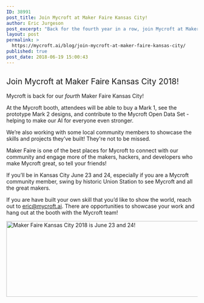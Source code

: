 ```yaml
---
ID: 38991
post_title: Join Mycroft at Maker Faire Kansas City!
author: Eric Jurgeson
post_excerpt: "Back for the fourth year in a row, join Mycroft at Maker Faire Kansas City where we'll show off our KC pride. If you'll be in Kansas City June 23 and 24, come by Union Station to see the show!"
layout: post
permalink: >
  https://mycroft.ai/blog/join-mycroft-at-maker-faire-kansas-city/
published: true
post_date: 2018-06-19 15:00:43
---
```

<h2><span style="font-weight: 400;">Join Mycroft at Maker Faire Kansas City 2018!</span></h2>
<span style="font-weight: 400;">Mycroft is back for our </span><i><span style="font-weight: 400;">fourth</span></i><span style="font-weight: 400;"> Maker Faire Kansas City!</span>

<span style="font-weight: 400;">At the Mycroft booth, attendees will be able to buy a Mark 1, see the prototype Mark 2 designs, and contribute to the Mycroft Open Data Set - helping to make our AI for everyone even stronger.</span>

<span style="font-weight: 400;">We’re also working with some local community members to showcase the skills and projects they’ve built! They're not to be missed.</span>

<span style="font-weight: 400;">Maker Faire is one of the best places for Mycroft to connect with our community and engage more of the makers, hackers, and developers who make Mycroft great, so tell your friends!</span>

<span style="font-weight: 400;">If you’ll be in Kansas City June 23 and 24, especially if you are a Mycroft community member, swing by historic Union Station to see Mycroft and all the great makers.</span>

<span style="font-weight: 400;">If you are have built your own skill that you’d like to show the world, reach out to <a href="mailto:eric@mycroft.ai" target="_blank" rel="noopener">eric@mycroft.ai</a>. There are opportunities to showcase your work and hang out at the booth with the Mycroft team!</span>

<a href="https://kansascity.makerfaire.com/tickets/" target="_blank" rel="noopener"><img class="aligncenter wp-image-39006 size-full" src="https://mycroft.ai/wp-content/uploads/2018/06/2018.06.04-MF-Esig-640x200Jq1z32.png" alt="Maker Faire Kansas City 2018 is June 23 and 24!" width="640" height="200" /></a>